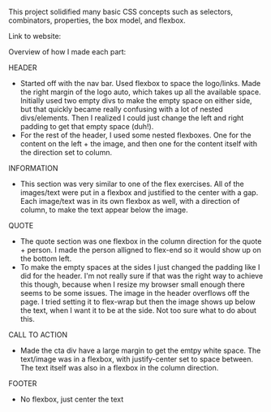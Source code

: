This project solidified many basic CSS concepts such as selectors, combinators, properties, the box model, and flexbox.

Link to website: 

Overview of how I made each part: 

HEADER
- Started off with the nav bar. Used flexbox to space the logo/links. Made the right margin of the logo auto, which takes up all the available space. Initially used two empty divs to make the empty space on either side, but that quickly became really confusing with a lot of nested divs/elements. Then I realized I could just change the left and right padding to get that empty space (duh!). 
- For the rest of the header, I used some nested flexboxes. One for the content on the left + the image, and then one for the content itself with the direction set to column. 

INFORMATION
- This section was very similar to one of the flex exercises. All of the images/text were put in a flexbox and justified to the center with a gap. Each image/text was in its own flexbox as well, with a direction of column, to make the text appear below the image.

QUOTE
- The quote section was one flexbox in the column direction for the quote + person. I made the person alligned to flex-end so it would show up on the bottom left. 
- To make the empty spaces at the sides I just changed the padding like I did for the header. I'm not really sure if that was the right way to achieve this though, because when I resize my browser small enough there seems to be some issues. The image in the header overflows off the page. I tried setting it to flex-wrap but then the image shows up below the text, when I want it to be at the side. Not too sure what to do about this.

CALL TO ACTION
- Made the cta div have a large margin to get the emtpy white space. The text/image was in a flexbox, with justify-center set to space between. The text itself was also in a flexbox in the column direction.

FOOTER
- No flexbox, just center the text